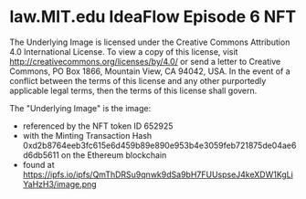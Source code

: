 # law.MIT.edu IdeaFlow Episode 6 NFT

The Underlying Image is licensed under the Creative Commons Attribution 4.0 International License. To view a copy of this license, visit http://creativecommons.org/licenses/by/4.0/ or send a letter to Creative Commons, PO Box 1866, Mountain View, CA 94042, USA.  In the event of a conflict between the terms of this license and any other purportedly applicable legal terms, then the terms of this license shall govern. 

The "Underlying Image" is the image:
- referenced by the NFT token ID 652925
- with the Minting Transaction Hash 0xd2b8764eeb3fc615e6d459b89e890e953b4e3059feb721875de04ae6d6db5611 on the Ethereum blockchain
- found at https://ipfs.io/ipfs/QmThDRSu9qnwk9dSa9bH7FUUspseJ4keXDW1KgLiYaHzH3/image.png
